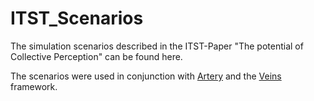 # ITST_Scenarios

The simulation scenarios described in the ITST-Paper "The potential of Collective Perception" can be found here.

The scenarios were used in conjunction with [Artery](https://github.com/riebl/artery) and the [Veins](http://veins.car2x.org) framework.